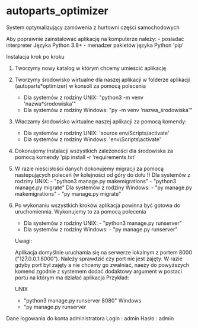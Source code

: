 # autoparts_optimizer

System optymalizujący zamówenia z hurtowni części samochodowych

Aby poprawnie zainstalować aplikację na komputerze należy: - posiadać interpreter Języka Python 3.8+ - menadzer pakietów języka Python 'pip'

Instalacja krok po kroku

1. Tworzymy nowy katalog w którym chcemy umieścić aplikację

2. Tworzymy środowisko wirtualne dla naszej aplikacji w folderze aplikacji (autoparts*optimizer) w konsoli za pomocą polecenia
   * Dla systemów z rodziny UNIX: "python3 -m venv 'nazwa*środowiska'"
   * Dla systemów z rodziny Windows: "py -m venv 'nazwa_środowiska'"

3. Właczamy środowisko wirtualne naszej aplikacji za pomocą komendy:
   * Dla systemów z rodziny UNIX: 'source env/Scripts/activate'
   * Dla systemów z rodziny Windows: 'env\Scripts\activate'

4. Dokonujemy instalacji wszystkich zależoności dla środowiska za pomocą komendy 'pip install -r 'requirements.txt'
5. W razie nieścisłości danych dokonujemy migracji za pomocą nastepujących poleceń (w kolejności od góry do dołu !)
   Dla systemów z rodziny UNIX: - "python3 manage.py makemigrations" - "python3 manage.py migrate"
   Dla systemów z rodziny Windows: - "py manage.py makemigrations" - "py manage.py migrate"

6. Po wykonaniu wszystkich kroków aplikacja powinna być gotowa do uruchomiennia. Wykonujemy to za pomocą polecenia
   * Dla systemów z rodziny UNIX: - "python3 manage.py runserver"
   * Dla systemów z rodziny Windows: - "py manage.py runserver"

    Uwagi:

    Aplikacja domyślnie uruchamia się na serwerze lokalnym z portem 8000 ("127.0.0.1:8000"). Należy sprawdzić czy port nie jest zajęty.
    W razie gdyby port był zajęty a nie chcemy go zwalniać, naeży do powyższych komend zgodnie z systemem dodać dodaktowy argument w postaci portu na którym ma działać
    aplikacja
    Przykład:

    UNIX
    * "python3 manage.py runserver 8080"
    Windows
    * "py manage.py runserver

Dane logowania do konta administratora
Login : admin
Hasło : admin
